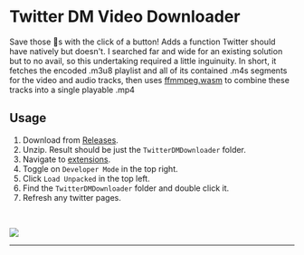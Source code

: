 # Twitter DM Video Downloader


Save those 💎s with the click of a button! Adds a function Twitter should have natively but doesn't. I searched far and wide for an existing solution but to no avail, so this undertaking required a little inguinuity. In short, it fetches the encoded .m3u8 playlist and all of its contained .m4s segments for the video and audio tracks, then uses [ffmmpeg.wasm](https://github.com/ffmpegwasm/ffmpeg.wasm) to combine these tracks into a single playable .mp4

## Usage

1. Download from [Releases](https://github.com/Chungmire/Twitter-DM-Video-Downloader-Extension/releases/download/current/TwitterDMDownloader.zip).
2. Unzip. Result should be just the `TwitterDMDownloader` folder.
3. Navigate to [extensions](chrome://extensions/).
4. Toggle on `Developer Mode` in the top right.
5. Click `Load Unpacked` in the top left.
6. Find the `TwitterDMDownloader` folder and double click it.
7. Refresh any twitter pages.
<br>

![](https://github.com/Chungmire/Twitter-DM-Video-Downloader-Extension/blob/main/download.gif)


---
